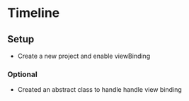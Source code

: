 # Timeline

## Setup
- Create a new project and enable viewBinding
### Optional
- Created an abstract class to handle handle view binding